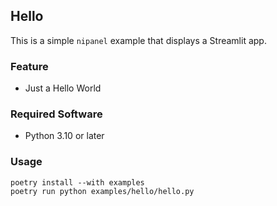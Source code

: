 ## Hello

This is a simple `nipanel` example that displays a Streamlit app.

### Feature

- Just a Hello World

### Required Software

- Python 3.10 or later

### Usage

```pwsh
poetry install --with examples
poetry run python examples/hello/hello.py
```
